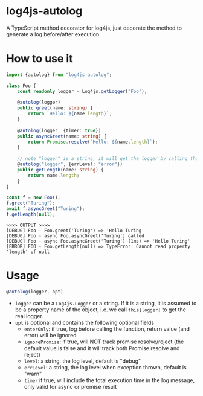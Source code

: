 # log4js-autolog
A TypeScript method decorator for log4js, just decorate the method to generate a log before/after execution

# How to use it

```typescript
import {autolog} from "log4js-autolog";

class Foo {
    const readonly logger = Log4js.getLogger("Foo");
    
    @autolog(logger)
    public greet(name: string) {
        return `Hello: ${name.length}`;
    }
    
    @autolog(logger, {timer: true})
    public asyncGreet(name: string) {
        return Promise.resolve(`Hello: ${name.length}`);
    }    
    
    // note "logger" is a string, it will get the logger by calling this["logger"]
    @autolog("logger", {errLevel: "error"})
    public getLength(name: string) {
        return name.length;
    }
}

const f = new Foo();
f.greet("Turing");
await f.asyncGreet("Turing");
f.getLength(null);
```

```shell
>>>> OUTPUT >>>>
[DEBUG] Foo - Foo.greet('Turing') => 'Hello Turing'
[DEBUG] Foo - async Foo.asyncGreet('Turing') called 
[DEBUG] Foo - async Foo.asyncGreet('Turing') (1ms) => 'Hello Turing'
[ERROR] FOO - Foo.getLength(null) => TypeError: Cannot read property 'length' of null
```


# Usage

```typescript
@autolog(logger, opt)
```

- `logger` can be a `Log4js.Logger` or a string. If it is a string, it is assumed to be a property name of the object, i.e. we call `this[logger]` to get the real logger.
- `opt` is optional and contains the following optional fields
    - `enterOnly`: if true, log before calling the function, return value (and error) will be ignored
    - `ignorePromise`: if true, will NOT track promise resolve/reject (the default value is false and it will track both Promise.resolve and reject)
    - `level`: a string, the log level, default is "debug"
    - `errLevel`: a string, the log level when exception thrown, default is "warn"
    - `timer` if true, will include the total execution time in the log message, only valid for async or promise result
    
